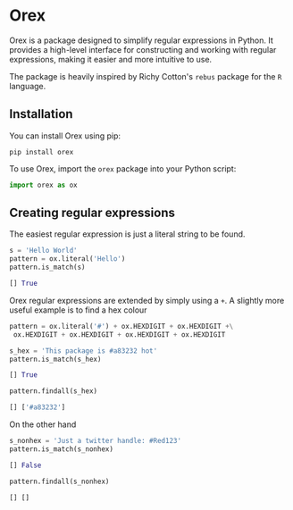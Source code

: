 # Orex

Orex is a package designed to simplify regular expressions in Python. It provides a high-level interface for constructing and working with regular expressions, making it easier and more intuitive to use.

The package is heavily inspired by Richy Cotton's `rebus` package for the `R` language.

## Installation

You can install Orex using pip:

```shell
pip install orex
```

To use Orex, import the `orex` package into your Python script:

```python
import orex as ox
```


## Creating regular expressions

The easiest regular expression is just a literal string to be found.

```python
s = 'Hello World'
pattern = ox.literal('Hello')
pattern.is_match(s)
```
```python
[] True
```

Orex regular expressions are extended by simply using a `+`.
A slightly more useful example is to find a hex colour

```python
pattern = ox.literal('#') + ox.HEXDIGIT + ox.HEXDIGIT +\
 ox.HEXDIGIT + ox.HEXDIGIT + ox.HEXDIGIT + ox.HEXDIGIT

s_hex = 'This package is #a83232 hot'
pattern.is_match(s_hex)
```
```python
[] True
```
```python
pattern.findall(s_hex)
```

```python
[] ['#a83232']
```

On the other hand
```python
s_nonhex = 'Just a twitter handle: #Red123'
pattern.is_match(s_nonhex)
```

```python
[] False
```
```python
pattern.findall(s_nonhex)
```

```python
[] []
```
